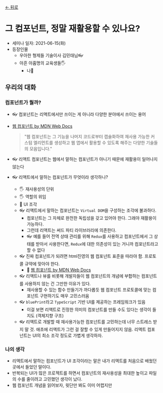[← 뒤로](./README.md)

# 그 컴포넌트, 정말 재활용할 수 있나요?

- 세미나 일자: 2021-06-15(화)
- 등장인물
    - 우아한 형제들 기술이사 김민태님👓
    - 아흔 아홉명의 교육생들🖐
        - 나🥎

## 우리의 대화

### 컴포넌트가 뭘까?
- 👓 컴포넌트는 리액트에서만 쓰이는 게 아니라 다양한 분야에서 쓰이는 용어
- [웹 컴포넌트 by MDN Web Docs](https://developer.mozilla.org/ko/docs/Web/Web_Components)
    > "웹 컴포넌트는 그 기능을 나머지 코드로부터 캡슐화하여 재사용 가능한 커스텀 엘리먼트를 생성하고 웹 앱에서 활용할 수 있도록 해주는 다양한 기술들의 모음입니다."

- 👓 리액트 컴포넌트는 웹에서 말하는 컴포넌트가 아니기 때문에 재활용이 일어나지 않는다
- 👓 리액트에서 말하는 컴포넌트가 무엇이라 생각하나?
    - 🖐 재사용성의 단위
    - 🖐 역할의 위임
    - 🥎 UI 조각
    - 👓 리액트에서 말하는 컴포넌트는 `Virtual DOM`을 구성하는 조각에 불과하다. 
        - 컴포넌트는 그 자체로 완전한 독립성을 갖고 있어야 한다. 그래야 재활용이 가능하다. 
        - 그런데 리액트는 써드 파티 라이브러리에 의존한다.
        - 👓 예를 들어 전역 상태 관리를 위해 `Redux`를 사용하고 컴포넌트에서 그 상태를 받아서 사용한다면, `Redux`에 대한 의존성이 있는 거니까 컴포넌트라고 할 수 없다
    - 👓 진짜 컴포넌트가 되려면 html진영의 웹 컴포넌트 표준을 따라야 함. 프로토콜 규약에 맞아야 한다.
        - 🔗 [웹 컴포넌트 by MDN Web Docs](https://developer.mozilla.org/ko/docs/Web/Web_Components)
    - 👓 리액트나 뷰를 비롯해 개발자들이 웹 컴포넌트의 개념에 부합하는 컴포넌트를 사용하지 않는 건 그만한 이유가 있다. 
        - 재사용할 수 있는 함수 만들기가 까다롭듯 웹 컴포넌트 프로토콜에 맞는 컴포넌트 구현하기도 매우 고민스러움 
    - 👓 `bluePrint`라고 `TypeScript` 기반 UI를 제공하는 프레임워크가 있음
        - 이걸 보면 리액트로 진정한 의미의 컴포넌트를 만들 수도 있다는 생각이 들지도 (객체지향 구조)
    - 👓 리액트로 개발할 때 재사용가능한 컴포넌트를 고민하는데 너무 스트레스 받지 말 것. 애초에 리액트가 그런 걸 잘할 수 있게 만들어지지 않음. 리액트 컴포넌트는 UI의 최소 조각 정도로 가볍게 생각하자. 

### 나의 생각
- 리액트에서 말하는 컴포넌트가 UI 조각이라는 말은 내가 리액트를 처음으로 배웠던 곳에서 들었던 말이다. 
- 반복되는 UI가 많은 프로젝트를 하면서 컴포넌트의 재사용성을 최대한 높이고 파일의 수를 줄이려고 고민했던 생각이 났다.
- 웹 컴포넌트 개념을 읽어보자, 윗단만 봐도 이미 어렵지만
